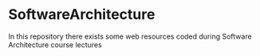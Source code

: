 # SoftwareArchitecture
In this repository there exists some web resources coded during Software Architecture course lectures

